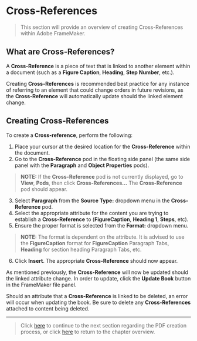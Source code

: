# Cross-References

> This section will provide an overview of creating Cross-References within Adobe FrameMaker. 

## What are Cross-References?

A **Cross-Reference** is a piece of text that is linked to another element within a document (such as a **Figure Caption**, **Heading**, **Step Number**, etc.). 

Creating **Cross-References** is recommended best practice for any instance of referring to an element that could change orders in future revisions, as the **Cross-Reference** will automatically update should the linked element change.

## Creating Cross-References

To create a **Cross-reference**, perform the following:

1. Place your cursor at the desired location for the **Cross-Reference** within the document.
2. Go to the **Cross-Reference** pod in the floating side panel (the same side panel with the **Paragraph** and **Object Properties** pods).

> **NOTE:** If the **Cross-Reference** pod is not currently displayed, go to **View**, **Pods**, then click **Cross-References...** The **Cross-Reference** pod should appear.

3. Select **Paragraph** from the **Source Type:** dropdown menu in the **Cross-Reference** pod.
4. Select the appropriate attribute for the content you are trying to establish a **Cross-Reference** to (**FigureCaption**, **Heading 1**, **Steps**, etc).
5. Ensure the proper format is selected from the **Format:** dropdown menu.

> **NOTE:** The format is dependent on the attribute. It is advised to use the **FigureCaption** format for **FigureCaption** Paragraph Tabs, **Heading** for section heading Paragraph Tabs, etc.

6. Click **Insert**. The appropriate **Cross-Reference** should now appear.

As mentioned previously, the **Cross-Reference** will now be updated should the linked attribute change. In order to update, click the **Update Book** button in the FrameMaker file panel.

Should an attribute that a **Cross-Reference** is linked to be deleted, an error will occur when updating the book. Be sure to delete any **Cross-References** attached to content being deleted.

* **

> Click [here](https://github.com/taddieken95/Accuray_Tech_Comm_Guide/blob/master/Chapter%202:%20Adobe%20FrameMaker/Section%206:%20Exporting%20to%20PDF.md) to continue to the next section regarding the PDF creation process, or click [here](https://github.com/taddieken95/Accuray_Tech_Comm_Guide/tree/master/Chapter%202:%20Adobe%20FrameMaker) to return to the chapter overview.
